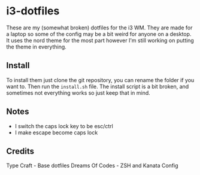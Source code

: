 # i3-dotfiles

These are my (somewhat broken) dotfiles for the i3 WM. They are made for a laptop so some of the config may be a bit weird for anyone on a desktop. It uses the nord theme for the most part however I'm still working on putting the theme in everything.

## Install

To install them just clone the git repository, you can rename the folder if you want to. Then run the `install.sh` file. The install script is a bit broken, and sometimes not everything works so just keep that in mind.

## Notes
- I switch the caps lock key to be esc/ctrl
- I make escape become caps lock

## Credits

Type Craft - Base dotfiles
Dreams Of Codes - ZSH and Kanata Config

